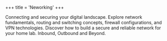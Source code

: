 +++
title = 'Neworking'
+++

Connecting and securing your digital landscape. Explore network fundamentals, routing and switching concepts, firewall configurations, and VPN technologies. Discover how to build a secure and reliable network for your home lab. Inbound, Outbound and Beyond.
